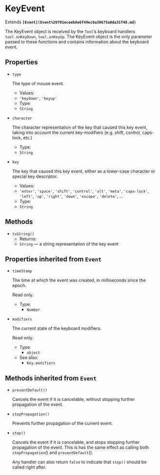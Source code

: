 # KeyEvent

Extends **`[Event](Event%20701eceeb8e6f49ec8a30675a8da31f48.md)`**

The KeyEvent object is received by the `Tool`’s keyboard handlers `tool.onKeyDown`, `tool.onKeyUp`. The KeyEvent object is the only parameter passed to these functions and contains information about the keyboard event.

## Properties

*   `type`

    The type of mouse event.

    * Values:
    * `'keydown'`, `'keyup'`
    * Type:
    * `String`
*   `character`

    The character representation of the key that caused this key event, taking into account the current key-modifiers (e.g. shift, control, caps-lock, etc.)

    * Type:
    * `String`
*   `key`

    The key that caused this key event, either as a lower-case character or special key descriptor.

    * Values:
    * `'enter'`, `'space'`, `'shift'`, `'control'`, `'alt'`, `'meta'`, `'caps-lock'`, `'left'`, `'up'`, `'right'`, `'down'`, `'escape'`, `'delete'`, …
    * Type:
    * `String`

## Methods

* `toString()`
  * Returns:
  * `String` — a string representation of the key event

## Properties inherited from `Event`

*   `timeStamp`

    The time at which the event was created, in milliseconds since the epoch.

    Read only.

    * Type:
      * `Number`
*   `modifiers`

    The current state of the keyboard modifiers.

    Read only.

    * Type:
      * `object`
    * See also:
      * `Key.modifiers`

## Methods inherited from `Event`

*   `preventDefault()`

    Cancels the event if it is cancelable, without stopping further propagation of the event.
*   `stopPropagation()`

    Prevents further propagation of the current event.
*   `stop()`

    Cancels the event if it is cancelable, and stops stopping further propagation of the event. This is has the same effect as calling both `stopPropagation`() and `preventDefault`().

    Any handler can also return `false` to indicate that `stop()` should be called right after.
